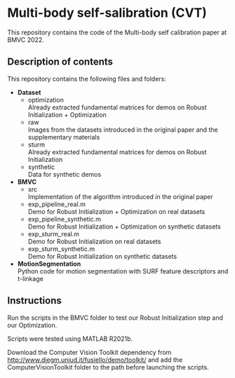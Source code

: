 # Multi-body self-salibration (CVT)
This repository contains the code of the Multi-body self calibration paper at BMVC 2022.

## Description of contents
This repository contains the following files and folders:
* **Dataset** <br>
    - optimization <br> Already extracted fundamental matrices for demos on Robust Initialization + Optimization
    - raw <br> Images from the datasets introduced in the original paper and the supplementary materials
    - sturm <br> Already extracted fundamental matrices for demos on Robust Initialization
    - synthetic <br> Data for synthetic demos
* **BMVC** <br>
    - src <br> Implementation of the algorithm introduced in the original paper
    - exp_pipeline_real.m <br> Demo for Robust Initialization + Optimization on real datasets
    - exp_pipeline_synthetic.m <br> Demo for Robust Initialization + Optimization on synthetic datasets
    - exp_sturm_real.m <br> Demo for Robust Initialization on real datasets
    - exp_sturm_synthetic.m <br> Demo for Robust Initialization on synthetic datasets
* **MotionSegmentation** <br>
Python code for motion segmentation with SURF feature descriptors and t-linkage


## Instructions
Run the scripts in the BMVC folder to test our Robust Initialization step and our Optimization.

Scripts were tested using MATLAB R2021b.

Download the Computer Vision Toolkit dependency from http://www.diegm.uniud.it/fusiello/demo/toolkit/ and add the ComputerVisionToolkit folder to the path before launching the scripts.
